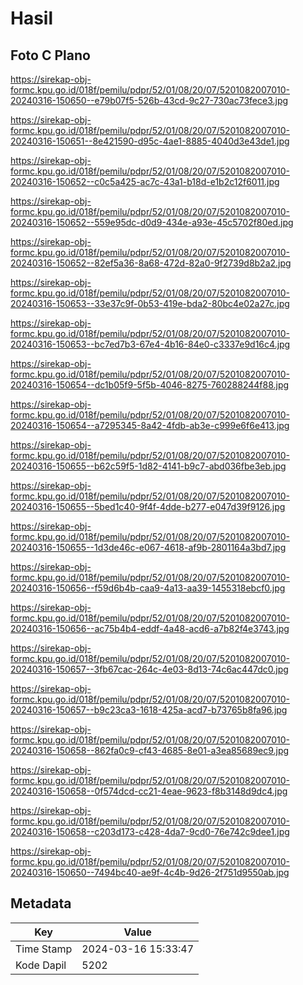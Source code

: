 # Hasil

## Foto C Plano

https://sirekap-obj-formc.kpu.go.id/018f/pemilu/pdpr/52/01/08/20/07/5201082007010-20240316-150650--e79b07f5-526b-43cd-9c27-730ac73fece3.jpg

https://sirekap-obj-formc.kpu.go.id/018f/pemilu/pdpr/52/01/08/20/07/5201082007010-20240316-150651--8e421590-d95c-4ae1-8885-4040d3e43de1.jpg

https://sirekap-obj-formc.kpu.go.id/018f/pemilu/pdpr/52/01/08/20/07/5201082007010-20240316-150652--c0c5a425-ac7c-43a1-b18d-e1b2c12f6011.jpg

https://sirekap-obj-formc.kpu.go.id/018f/pemilu/pdpr/52/01/08/20/07/5201082007010-20240316-150652--559e95dc-d0d9-434e-a93e-45c5702f80ed.jpg

https://sirekap-obj-formc.kpu.go.id/018f/pemilu/pdpr/52/01/08/20/07/5201082007010-20240316-150652--82ef5a36-8a68-472d-82a0-9f2739d8b2a2.jpg

https://sirekap-obj-formc.kpu.go.id/018f/pemilu/pdpr/52/01/08/20/07/5201082007010-20240316-150653--33e37c9f-0b53-419e-bda2-80bc4e02a27c.jpg

https://sirekap-obj-formc.kpu.go.id/018f/pemilu/pdpr/52/01/08/20/07/5201082007010-20240316-150653--bc7ed7b3-67e4-4b16-84e0-c3337e9d16c4.jpg

https://sirekap-obj-formc.kpu.go.id/018f/pemilu/pdpr/52/01/08/20/07/5201082007010-20240316-150654--dc1b05f9-5f5b-4046-8275-760288244f88.jpg

https://sirekap-obj-formc.kpu.go.id/018f/pemilu/pdpr/52/01/08/20/07/5201082007010-20240316-150654--a7295345-8a42-4fdb-ab3e-c999e6f6e413.jpg

https://sirekap-obj-formc.kpu.go.id/018f/pemilu/pdpr/52/01/08/20/07/5201082007010-20240316-150655--b62c59f5-1d82-4141-b9c7-abd036fbe3eb.jpg

https://sirekap-obj-formc.kpu.go.id/018f/pemilu/pdpr/52/01/08/20/07/5201082007010-20240316-150655--5bed1c40-9f4f-4dde-b277-e047d39f9126.jpg

https://sirekap-obj-formc.kpu.go.id/018f/pemilu/pdpr/52/01/08/20/07/5201082007010-20240316-150655--1d3de46c-e067-4618-af9b-2801164a3bd7.jpg

https://sirekap-obj-formc.kpu.go.id/018f/pemilu/pdpr/52/01/08/20/07/5201082007010-20240316-150656--f59d6b4b-caa9-4a13-aa39-1455318ebcf0.jpg

https://sirekap-obj-formc.kpu.go.id/018f/pemilu/pdpr/52/01/08/20/07/5201082007010-20240316-150656--ac75b4b4-eddf-4a48-acd6-a7b82f4e3743.jpg

https://sirekap-obj-formc.kpu.go.id/018f/pemilu/pdpr/52/01/08/20/07/5201082007010-20240316-150657--3fb67cac-264c-4e03-8d13-74c6ac447dc0.jpg

https://sirekap-obj-formc.kpu.go.id/018f/pemilu/pdpr/52/01/08/20/07/5201082007010-20240316-150657--b9c23ca3-1618-425a-acd7-b73765b8fa96.jpg

https://sirekap-obj-formc.kpu.go.id/018f/pemilu/pdpr/52/01/08/20/07/5201082007010-20240316-150658--862fa0c9-cf43-4685-8e01-a3ea85689ec9.jpg

https://sirekap-obj-formc.kpu.go.id/018f/pemilu/pdpr/52/01/08/20/07/5201082007010-20240316-150658--0f574dcd-cc21-4eae-9623-f8b3148d9dc4.jpg

https://sirekap-obj-formc.kpu.go.id/018f/pemilu/pdpr/52/01/08/20/07/5201082007010-20240316-150658--c203d173-c428-4da7-9cd0-76e742c9dee1.jpg

https://sirekap-obj-formc.kpu.go.id/018f/pemilu/pdpr/52/01/08/20/07/5201082007010-20240316-150650--7494bc40-ae9f-4c4b-9d26-2f751d9550ab.jpg


## Metadata

| Key        | Value               |
| ---------- | ------------------- |
| Time Stamp | 2024-03-16 15:33:47 |
| Kode Dapil | 5202                |




